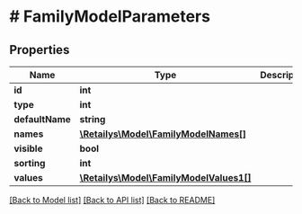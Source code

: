 # # FamilyModelParameters

## Properties

Name | Type | Description | Notes
------------ | ------------- | ------------- | -------------
**id** | **int** |  | [optional]
**type** | **int** |  | [optional]
**defaultName** | **string** |  | [optional]
**names** | [**\Retailys\Model\FamilyModelNames[]**](FamilyModelNames.md) |  | [optional]
**visible** | **bool** |  | [optional]
**sorting** | **int** |  | [optional]
**values** | [**\Retailys\Model\FamilyModelValues1[]**](FamilyModelValues1.md) |  | [optional]

[[Back to Model list]](../../README.md#models) [[Back to API list]](../../README.md#endpoints) [[Back to README]](../../README.md)
